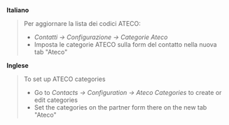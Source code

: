 **Italiano**

> Per aggiornare la lista dei codici ATECO:
> - *Contatti → Configurazione → Categorie Ateco*
> - Imposta le categorie ATECO sulla form del contatto nella nuova tab "Ateco"

**Inglese**

> To set up ATECO categories
> - Go to *Contacts → Configuration → Ateco Categories* to create or edit categories
> - Set the categories on the partner form there on the new tab "Ateco"
